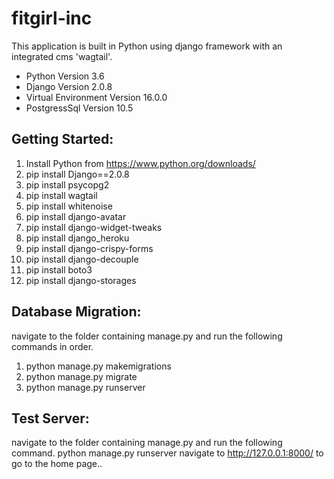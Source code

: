 # fitgirl-inc
This application is built in Python using django framework with an integrated cms 'wagtail'. 

* Python Version 3.6
* Django Version 2.0.8
* Virtual Environment Version 16.0.0
* PostgressSql Version 10.5
## Getting Started:
1. Install Python from https://www.python.org/downloads/
2. pip install Django==2.0.8
3. pip install psycopg2
4. pip install wagtail
5. pip install whitenoise
6. pip install django-avatar
7.  pip install django-widget-tweaks
8. pip install django_heroku
9. pip install django-crispy-forms
10. pip install django-decouple
11. pip install boto3
12. pip install django-storages
## Database Migration:
navigate to the folder containing manage.py and run the following commands in order.
1. python manage.py makemigrations
2. python manage.py migrate
3. python manage.py runserver
## Test Server:
navigate to the folder containing manage.py and run the following command.
python manage.py runserver
navigate to http://127.0.0.1:8000/ to go to the home page..
